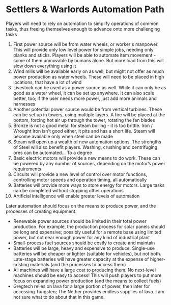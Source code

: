 # Settlers & Warlords Automation Path

Players will need to rely on automation to simplify operations of common tasks, thus freeing themselves enough to advance onto more challenging tasks

1. First power source will be from water wheels, or worker's manpower. This will provide only low level power for simple jobs, needing only planks and sticks. Players will be able to automate item movement - some of them unmovable by humans alone. But more load from this will slow down everything using it
2. Wind mills will be available early on as well, but might not offer as much power production as water wheels. These will need to be placed in high locations, that have a lot of wind
3. Livestock can be used as a power source as well. While it can only be as good as a water wheel, it can be set up anywhere. It can also scale better, too; if the user needs more power, just add more animals and harnesses
4. Another potential power source would be from vertical turbines. These can be set up in towers, using multiple layers. A fire will be placed at the bottom, forcing hot air up through the tower, rotating the fan blades
5. Bronze is not a good metal for steam boiling - it is too brittle. Iron / Wrought Iron isn't good either, it pits and has a short life. Steam will become available only when steel can be made
6. Steam will open up a wealth of new automation options. The strengths of Steel will also benefit players. Washing, crushing and centrifuging ores can be automated... To a degree
7. Basic electric motors will provide a new means to do work. These can be powered by any number of sources, depending on the motor’s power requirements
8. Circuits will provide a new level of control over motor functions, controlling motor speeds and operation timing, all automatically
9. Batteries will provide more ways to store energy for motors. Large tasks can be completed without stopping other operations
10. Artificial intelligence will enable greater levels of automation

Later automation should focus on the means to produce power, and the processes of creating equipment.

-   Renewable power sources should be limited in their total power production. For example, the production process for solar panels should be long and expensive; possibly useful for a remote base using limited power, but not near enough power for any kind of industrial plant
-   Small-process fuel sources should be costly to create and maintain
-   Batteries will be large, heavy and expensive to produce. Single-use batteries will be cheaper or lighter (suitable for vehicles), but not both. Late-stage batteries will have greater capacity at the expense of higher-costing materials (and the processes to access them)
-   All machines will have a large cost to producing them. No next-level machines should be easy to access! This will push players to put more focus on expanding power production (and the means to collect fuels)
-   Gregtech relies on lava for a large portion of power, then later for accessing Tungsten; The Nether provides endless supplies of lava. I am not sure what to do about that in this game.
